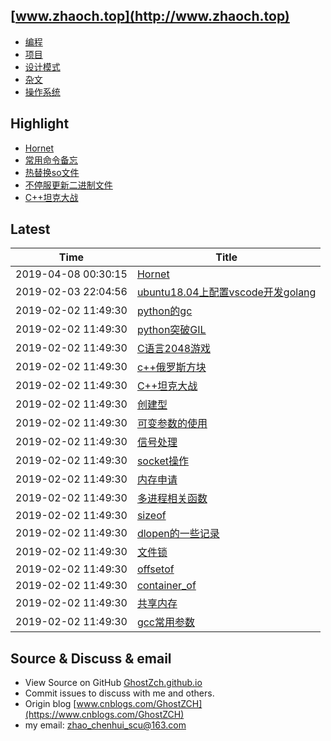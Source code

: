 ## [www.zhaoch.top](http://www.zhaoch.top)
+ [编程](编程)
+ [项目](项目)
+ [设计模式](设计模式)
+ [杂文](杂文)
+ [操作系统](操作系统)

## Highlight

+ [Hornet](项目/Hornet.md)
+ [常用命令备忘](操作系统/linux/常用命令备忘.md)
+ [热替换so文件](操作系统/linux/热替换so文件.md)
+ [不停服更新二进制文件](操作系统/linux/不停服更新二进制文件.md)
+ [C++坦克大战](项目/C++坦克大战.md)

## Latest 

|Time|Title|
|--|--|
|2019-04-08 00:30:15|[Hornet](项目/Hornet.md)|
|2019-02-03 22:04:56|[ubuntu18.04上配置vscode开发golang](编程/go/ubuntu18.04上配置vscode开发golang.md)|
|2019-02-02 11:49:30|[python的gc](编程/python/python的gc.md)|
|2019-02-02 11:49:30|[python突破GIL](编程/python/python突破GIL.md)|
|2019-02-02 11:49:30|[C语言2048游戏](项目/C语言2048游戏.md)|
|2019-02-02 11:49:30|[c++俄罗斯方块](项目/c++俄罗斯方块.md)|
|2019-02-02 11:49:30|[C++坦克大战](项目/C++坦克大战.md)|
|2019-02-02 11:49:30|[创建型](设计模式/创建型.md)|
|2019-02-02 11:49:30|[可变参数的使用](编程/c_cpp/可变参数的使用.md)|
|2019-02-02 11:49:30|[信号处理](编程/c_cpp/信号处理.md)|
|2019-02-02 11:49:30|[socket操作](编程/c_cpp/socket操作.md)|
|2019-02-02 11:49:30|[内存申请](编程/c_cpp/内存申请.md)|
|2019-02-02 11:49:30|[多进程相关函数](编程/c_cpp/多进程相关函数.md)|
|2019-02-02 11:49:30|[sizeof](编程/c_cpp/sizeof.md)|
|2019-02-02 11:49:30|[dlopen的一些记录](编程/c_cpp/dlopen的一些记录.md)|
|2019-02-02 11:49:30|[文件锁](编程/c_cpp/文件锁.md)|
|2019-02-02 11:49:30|[offsetof](编程/c_cpp/offsetof.md)|
|2019-02-02 11:49:30|[container_of](编程/c_cpp/container_of.md)|
|2019-02-02 11:49:30|[共享内存](编程/c_cpp/共享内存.md)|
|2019-02-02 11:49:30|[gcc常用参数](编程/c_cpp/gcc常用参数.md)|

## Source & Discuss & email

+ View Source on GitHub [GhostZch.github.io](https://github.com/GhostZCH/GhostZch.github.io/)
+ Commit issues to discuss with me and others.
+ Origin blog [www.cnblogs.com/GhostZCH](https://www.cnblogs.com/GhostZCH)
+ my email: zhao_chenhui_scu@163.com
